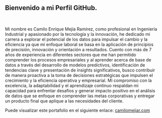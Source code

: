 ## Bienvenido a mi Perfil GitHub.
<br>

Mi nombre es Camilo Enrique Mejía Ramírez, como profesional en Ingeniería Industrial y apasionado por la tecnología y la innovación, he dedicado mi carrera a explorar el potencial de los datos para impulsar el cambio y la eficiencia ya que mi enfoque laboral se basa en la aplicación de principios de precisión, innovación y orientación a resultados. Cuento con más de 7 años de experiencia en diferentes sectores que me han permitido comprender los procesos empresariales y al aprender acerca de base de datos a través del desarrollo de modelos predictivos, identificación de tendencias clave y presentación de insights significativos, busco contribuir de manera proactiva a la toma de decisiones estratégicas que impulsen el crecimiento y la eficiencia operativa y empresarial.
Mi compromiso con la excelencia, la adaptabilidad y el aprendizaje continuo respaldan mi capacidad para enfrentar desafíos y generar impacto positivo en el análisis de datos que se enfoque en comprender las metas corporativas y entregar un producto final que aplique a las necesidades del cliente.

Puede visualizar este portafolio en el siguiente enlace: [camilomejiar.com](https://camilomejiar.com/)
